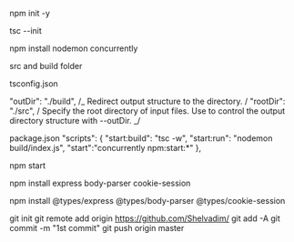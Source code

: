 npm init -y

tsc --init

npm install nodemon concurrently

src and build folder

tsconfig.json

"outDir": "./build", /_ Redirect output structure to the directory. /
"rootDir": "./src", / Specify the root directory of input files. Use to control the output directory structure with --outDir. _/

package.json
"scripts":
{
"start:build": "tsc -w",
"start:run": "nodemon build/index.js",
"start":"concurrently npm:start:\*"
},

npm start

npm install express body-parser cookie-session

npm install @types/express @types/body-parser @types/cookie-session

git init
git remote add origin https://github.com/Shelvadim/
git add -A
git commit -m "1st commit"
git push origin master
